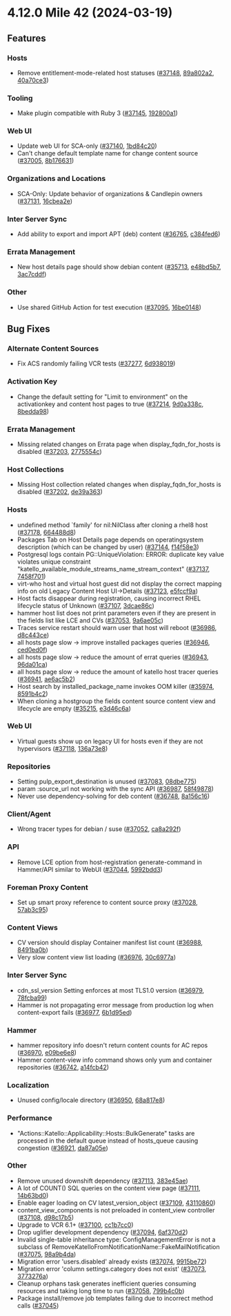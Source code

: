 # 4.12.0 Mile 42 (2024-03-19)

## Features

### Hosts
 * Remove entitlement-mode-related host statuses ([#37148](https://projects.theforeman.org/issues/37148), [89a802a2](https://github.com/Katello/katello.git/commit/89a802a2ebeb2c9278ff0115c057cbb2735b3779), [40a70ce3](https://github.com/Katello/katello.git/commit/40a70ce31ed62beef9c42a48117a545478e17da5))

### Tooling
 * Make plugin compatible with Ruby 3 ([#37145](https://projects.theforeman.org/issues/37145), [192800a1](https://github.com/Katello/katello.git/commit/192800a11feb1b1d255c94da84a4af1b05850ded))

### Web UI
 * Update web UI for SCA-only ([#37140](https://projects.theforeman.org/issues/37140), [1bd84c20](https://github.com/Katello/katello.git/commit/1bd84c2006f10f3ac9d9ec7813320dbc70bd8629))
 * Can't change default template name for change content source ([#37005](https://projects.theforeman.org/issues/37005), [8b176631](https://github.com/Katello/katello.git/commit/8b176631c6cab4d86e822cdff2874fc7061d2595))

### Organizations and Locations
 * SCA-Only: Update behavior of organizations & Candlepin owners ([#37131](https://projects.theforeman.org/issues/37131), [16cbea2e](https://github.com/Katello/katello.git/commit/16cbea2ed64109baed9227dd47588ccc314c766e))

### Inter Server Sync
 * Add ability to export and import APT (deb) content ([#36765](https://projects.theforeman.org/issues/36765), [c384fed6](https://github.com/Katello/katello.git/commit/c384fed698c0595ecadc8566612f44d1d4475364))

### Errata Management
 * New host details page should show debian content ([#35713](https://projects.theforeman.org/issues/35713), [e48bd5b7](https://github.com/Katello/katello.git/commit/e48bd5b749022b38874d169b1e53313896f79f6a), [3ac7cddf](https://github.com/Katello/katello.git/commit/3ac7cddf0f452afac1514f1c37b660930833bf4b))

### Other
 * Use shared GitHub Action for test execution ([#37095](https://projects.theforeman.org/issues/37095), [16be0148](https://github.com/Katello/katello.git/commit/16be014837f818a31d45c977325815b48148da33))

## Bug Fixes

### Alternate Content Sources
 * Fix ACS randomly failing VCR tests ([#37277](https://projects.theforeman.org/issues/37277), [6d938019](https://github.com/Katello/katello.git/commit/6d938019b259788e4a84746063234f2c9c627c0e))

### Activation Key
 * Change the default setting for "Limit to environment" on the activationkey and content host pages to true ([#37214](https://projects.theforeman.org/issues/37214), [9d0a338c](https://github.com/Katello/katello.git/commit/9d0a338cd0bd943d11b619c932580d861be2fde0), [8bedda98](https://github.com/Katello/katello.git/commit/8bedda9815717f654f98377563c191126f497e97))

### Errata Management
 * Missing related changes on Errata page when display_fqdn_for_hosts is disabled ([#37203](https://projects.theforeman.org/issues/37203), [2775554c](https://github.com/Katello/katello.git/commit/2775554c0245c78e424795bca1f846814841020f))

### Host Collections
 * Missing Host collection related changes when display_fqdn_for_hosts is disabled ([#37202](https://projects.theforeman.org/issues/37202), [de39a363](https://github.com/Katello/katello.git/commit/de39a363c10d33cb275e6bb80619fe4c3d62c85f))

### Hosts
 * undefined method `family' for nil:NilClass after cloning a rhel8 host ([#37178](https://projects.theforeman.org/issues/37178), [664488d8](https://github.com/Katello/katello.git/commit/664488d805244e2fa6dac9966eb5cc8b0b6488cc))
 * Packages Tab on Host Details page depends on operatingsystem description (which can be changed by user) ([#37144](https://projects.theforeman.org/issues/37144), [f14f58e3](https://github.com/Katello/katello.git/commit/f14f58e3d7dc2a3c5a14b7b64592d5c9a9900868))
 * Postgresql logs contain PG::UniqueViolation: ERROR: duplicate key value violates unique constraint "katello_available_module_streams_name_stream_context" ([#37137](https://projects.theforeman.org/issues/37137), [7458f701](https://github.com/Katello/katello.git/commit/7458f70130799eeea60a47575001672509bbbec3))
 * virt-who host and virtual host guest did not display the correct mapping info on old Legacy Content Host UI->Details ([#37123](https://projects.theforeman.org/issues/37123), [e5fccf9a](https://github.com/Katello/katello.git/commit/e5fccf9afddcece4205fc9069c24f609c0e5c686))
 * Host facts disappear during registration, causing incorrect RHEL lifecycle status of Unknown ([#37107](https://projects.theforeman.org/issues/37107), [3dcae86c](https://github.com/Katello/katello.git/commit/3dcae86ca41974534ec67771364ed6b312351e92))
 * hammer host list does not print parameters even if they are present in the fields list like LCE and CVs ([#37053](https://projects.theforeman.org/issues/37053), [9a6ae05c](https://github.com/Katello/hammer-cli-katello.git/commit/9a6ae05cd72e8dd09004204c00571d449abe4c63))
 * Traces service restart should warn user that host will reboot ([#36986](https://projects.theforeman.org/issues/36986), [d8c443ce](https://github.com/Katello/katello.git/commit/d8c443cede87b4c4222464acd8f75116958b79a0))
 * all hosts page slow -> improve installed packages queries ([#36946](https://projects.theforeman.org/issues/36946), [ced0ed0f](https://github.com/Katello/katello.git/commit/ced0ed0f87dfd5da1e8e6ca2fa4b3bfe8391b060))
 * all hosts page slow -> reduce the amount of errat queries ([#36943](https://projects.theforeman.org/issues/36943), [96da01ca](https://github.com/Katello/katello.git/commit/96da01ca7042955d5b534d72b329bfc4c223f676))
 * all hosts page slow -> reduce the amount of katello host tracer queries ([#36941](https://projects.theforeman.org/issues/36941), [ae6ac5b2](https://github.com/Katello/katello.git/commit/ae6ac5b2fa296f9c27ce452dc36401482b49d7ea))
 * Host search by installed_package_name invokes OOM killer ([#35974](https://projects.theforeman.org/issues/35974), [8591b4c2](https://github.com/Katello/katello.git/commit/8591b4c250da8c27fc81b47af8aa2443fff51e3d))
 * When cloning a hostgroup the fields content source content view and lifecycle are empty ([#35215](https://projects.theforeman.org/issues/35215), [e3d46c6a](https://github.com/Katello/katello.git/commit/e3d46c6a5bf06a0400f1d758b61f1038e1ccaefa))

### Web UI
 * Virtual guests show up on legacy UI for hosts even if they are not hypervisors ([#37118](https://projects.theforeman.org/issues/37118), [136a73e8](https://github.com/Katello/katello.git/commit/136a73e8c007d4ed5969adfb6411dc2c68e9880d))

### Repositories
 * Setting pulp_export_destination is unused ([#37083](https://projects.theforeman.org/issues/37083), [08dbe775](https://github.com/Katello/katello.git/commit/08dbe7751a3dd8b17a0ae4b164a7ae549ee7c1dd))
 * param :source_url not working with the sync API ([#36987](https://projects.theforeman.org/issues/36987), [58f49878](https://github.com/Katello/katello.git/commit/58f498787ffef5db04920462591bf6f7f6117e36))
 * Never use dependency-solving for deb content ([#36748](https://projects.theforeman.org/issues/36748), [8a156c16](https://github.com/Katello/katello.git/commit/8a156c1639832c37b7812304cbf4bae1674e6380))

### Client/Agent
 * Wrong tracer types for debian / suse ([#37052](https://projects.theforeman.org/issues/37052), [ca8a292f](https://github.com/Katello/katello-host-tools.git/commit/ca8a292f5dfcce5f784c15b6c6107e2ed54fc60c))

### API
 * Remove LCE option from host-registration generate-command in Hammer/API similar to WebUI ([#37044](https://projects.theforeman.org/issues/37044), [5992bdd3](https://github.com/Katello/katello.git/commit/5992bdd393f8fdd51f863030ce8a395447b2031c))

### Foreman Proxy Content
 * Set up smart proxy reference to content source proxy ([#37028](https://projects.theforeman.org/issues/37028), [57ab3c95](https://github.com/Katello/katello.git/commit/57ab3c95b713dd51115399d2fb33a4b4f4a0e3ff))

### Content Views
 * CV version should display Container manifest list count ([#36988](https://projects.theforeman.org/issues/36988), [8491ba0b](https://github.com/Katello/katello.git/commit/8491ba0bcc72ed9ff272e6aacf0e29976e7147db))
 * Very slow content view list loading ([#36976](https://projects.theforeman.org/issues/36976), [30c6977a](https://github.com/Katello/katello.git/commit/30c6977a6b6ebf16fff14b6e6efc1a66f177ec96))

### Inter Server Sync
 * cdn_ssl_version Setting enforces at most TLS1.0 version ([#36979](https://projects.theforeman.org/issues/36979), [78fcba99](https://github.com/Katello/katello.git/commit/78fcba997ffce3e872e051bd9a42edc79c06c337))
 * Hammer is not propagating error message from production log when content-export fails ([#36977](https://projects.theforeman.org/issues/36977), [6b1d95ed](https://github.com/Katello/katello.git/commit/6b1d95ed2d4d52255db7f8cd221007b80baa07b4))

### Hammer
 * hammer repository info doesn't return content counts for AC repos ([#36970](https://projects.theforeman.org/issues/36970), [e09be6e8](https://github.com/Katello/hammer-cli-katello.git/commit/e09be6e8e25f36559900f7b081a40983f8f64dbf))
 * Hammer content-view info command shows only yum and container repositories ([#36742](https://projects.theforeman.org/issues/36742), [a14fcb42](https://github.com/Katello/hammer-cli-katello.git/commit/a14fcb42eaada249d10bcb1705bcb83e107ac135))

### Localization
 * Unused config/locale directory ([#36950](https://projects.theforeman.org/issues/36950), [68a817e8](https://github.com/Katello/katello.git/commit/68a817e86e4611298c933f41c4784ab9ee942d79))

### Performance
 * "Actions::Katello::Applicability::Hosts::BulkGenerate" tasks are processed in the default queue instead of hosts_queue causing congestion ([#36921](https://projects.theforeman.org/issues/36921), [da87a05e](https://github.com/Katello/katello.git/commit/da87a05e4d2e2a0ea8c529aefe77ed945550fe96))

### Other
 * Remove unused downshift dependency ([#37113](https://projects.theforeman.org/issues/37113), [383e45ae](https://github.com/Katello/katello.git/commit/383e45ae6ade95dd677c259cf75fc2ba2d101a7a))
 * A lot of COUNT() SQL queries on the content view page ([#37111](https://projects.theforeman.org/issues/37111), [14b63bd0](https://github.com/Katello/katello.git/commit/14b63bd0131c2007c934dabaa4f51cef049cf380))
 * Enable eager loading on CV latest_version_object ([#37109](https://projects.theforeman.org/issues/37109), [43110860](https://github.com/Katello/katello.git/commit/431108603e30857e1dbed826ad22e54c5b1a0caa))
 * content_view_components is not preloaded in content_view controller ([#37108](https://projects.theforeman.org/issues/37108), [d98c17b5](https://github.com/Katello/katello.git/commit/d98c17b5f43d20cff259ce85af88cd360db3a116))
 * Upgrade to VCR 6.1+ ([#37100](https://projects.theforeman.org/issues/37100), [cc1b7cc0](https://github.com/Katello/katello.git/commit/cc1b7cc0a624e00a6b59b5bae2be298a8ba6331e))
 * Drop uglifier development dependency ([#37094](https://projects.theforeman.org/issues/37094), [6af370d2](https://github.com/Katello/katello.git/commit/6af370d2bc979c2188f3a5525bcbb3f9e764af06))
 * Invalid single-table inheritance type: ConfigManagementError is not a subclass of RemoveKatelloFromNotificationName::FakeMailNotification ([#37075](https://projects.theforeman.org/issues/37075), [98a9b4da](https://github.com/Katello/katello.git/commit/98a9b4da64b890c5bf5299a8d36f704d2f2bedc6))
 * Migration error 'users.disabled' already exists ([#37074](https://projects.theforeman.org/issues/37074), [9915be72](https://github.com/Katello/katello.git/commit/9915be7280e4d380fc2a14f8ba052cfb2b707eb5))
 * Migration error 'column settings.category does not exist' ([#37073](https://projects.theforeman.org/issues/37073), [3773276a](https://github.com/Katello/katello.git/commit/3773276af1e5489641132b60f455047b2d7f347f))
 * Cleanup orphans task generates inefficient queries consuming resources and taking long time to run ([#37058](https://projects.theforeman.org/issues/37058), [799b4c0b](https://github.com/Katello/katello.git/commit/799b4c0bc97d6aa02a309a02d923ebf7be14d7ac))
 * Package install/remove job templates failing due to incorrect method calls ([#37045](https://projects.theforeman.org/issues/37045))
